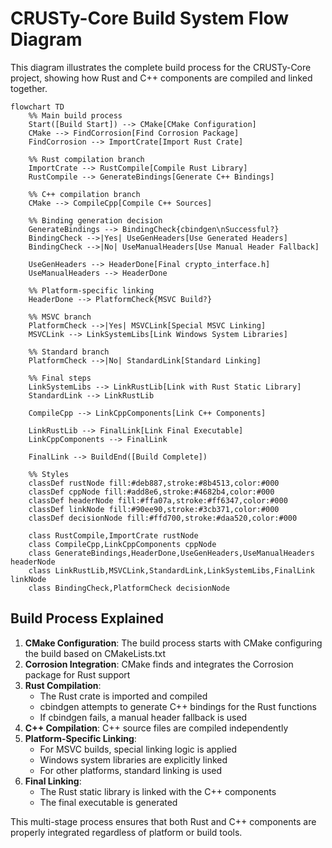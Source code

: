 # CRUSTy-Core Build System Flow Diagram

This diagram illustrates the complete build process for the CRUSTy-Core project, showing how Rust and C++ components are compiled and linked together.

```mermaid
flowchart TD
    %% Main build process
    Start([Build Start]) --> CMake[CMake Configuration]
    CMake --> FindCorrosion[Find Corrosion Package]
    FindCorrosion --> ImportCrate[Import Rust Crate]

    %% Rust compilation branch
    ImportCrate --> RustCompile[Compile Rust Library]
    RustCompile --> GenerateBindings[Generate C++ Bindings]

    %% C++ compilation branch
    CMake --> CompileCpp[Compile C++ Sources]

    %% Binding generation decision
    GenerateBindings --> BindingCheck{cbindgen\nSuccessful?}
    BindingCheck -->|Yes| UseGenHeaders[Use Generated Headers]
    BindingCheck -->|No| UseManualHeaders[Use Manual Header Fallback]

    UseGenHeaders --> HeaderDone[Final crypto_interface.h]
    UseManualHeaders --> HeaderDone

    %% Platform-specific linking
    HeaderDone --> PlatformCheck{MSVC Build?}

    %% MSVC branch
    PlatformCheck -->|Yes| MSVCLink[Special MSVC Linking]
    MSVCLink --> LinkSystemLibs[Link Windows System Libraries]

    %% Standard branch
    PlatformCheck -->|No| StandardLink[Standard Linking]

    %% Final steps
    LinkSystemLibs --> LinkRustLib[Link with Rust Static Library]
    StandardLink --> LinkRustLib

    CompileCpp --> LinkCppComponents[Link C++ Components]

    LinkRustLib --> FinalLink[Link Final Executable]
    LinkCppComponents --> FinalLink

    FinalLink --> BuildEnd([Build Complete])

    %% Styles
    classDef rustNode fill:#deb887,stroke:#8b4513,color:#000
    classDef cppNode fill:#add8e6,stroke:#4682b4,color:#000
    classDef headerNode fill:#ffa07a,stroke:#ff6347,color:#000
    classDef linkNode fill:#90ee90,stroke:#3cb371,color:#000
    classDef decisionNode fill:#ffd700,stroke:#daa520,color:#000

    class RustCompile,ImportCrate rustNode
    class CompileCpp,LinkCppComponents cppNode
    class GenerateBindings,HeaderDone,UseGenHeaders,UseManualHeaders headerNode
    class LinkRustLib,MSVCLink,StandardLink,LinkSystemLibs,FinalLink linkNode
    class BindingCheck,PlatformCheck decisionNode
```

## Build Process Explained

1. **CMake Configuration**: The build process starts with CMake configuring the build based on CMakeLists.txt
2. **Corrosion Integration**: CMake finds and integrates the Corrosion package for Rust support
3. **Rust Compilation**:
   - The Rust crate is imported and compiled
   - cbindgen attempts to generate C++ bindings for the Rust functions
   - If cbindgen fails, a manual header fallback is used
4. **C++ Compilation**: C++ source files are compiled independently
5. **Platform-Specific Linking**:
   - For MSVC builds, special linking logic is applied
   - Windows system libraries are explicitly linked
   - For other platforms, standard linking is used
6. **Final Linking**:
   - The Rust static library is linked with the C++ components
   - The final executable is generated

This multi-stage process ensures that both Rust and C++ components are properly integrated regardless of platform or build tools.
